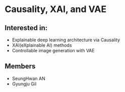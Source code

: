 # Causality, XAI, and VAE

## Interested in:
  - Explainable deep learning architecture via Causality
  - XAI(eXplainable AI) methods
  - Controllable image generation with VAE

## Members
  - SeungHwan AN
  - Gyungju Gil
